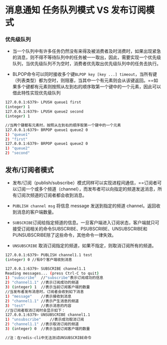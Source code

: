# 消息通知 任务队列模式 VS 发布订阅模式

### 优先级队列

- 当一个队列中有许多任务仍然没有来得及被消费者及时消费时，如果出现紧急的消息，则不得不等待队列中的任务被一一取出，因此，需要实现一个优先级队列，当优先级队列不为空时，消费者优先取出优先级队列中的任务去执行。

- BLPOP命令可以同时接收多个键`BLPOP key [key ...] timeout`，当所有键（列表类型）都为空时，则阻塞，当其中一个有元素则会从该键返回。==如果多个键都有元素则按照从左到右的顺序取第一个键中的一个元素，因此可以借此特性实现优先级队列

```bash
127.0.0.1:6379> LPUSH queue1 first 
(integer) 1
127.0.0.1:6379> LPUSH queue2 second
(integer) 1

//当两个键都有元素时，按照从左到右的顺序取第一个键中的一个元素
127.0.0.1:6379> BRPOP queue1 queue2 0
1) "queue1"
2) "first"
127.0.0.1:6379> BRPOP queue1 queue2 0
1) "queue2"
2) "second"
```

## 发布/订阅者模式

- 发布/订阅（publish/subscribe）模式同样可以实现进程间通信，==订阅者可以订阅一个或多个频道（channel），而发布者可以向指定的频道发送消息，所有订阅次频道的订阅者都会收到消息。

- `PUBLISH channel msg` 将信息 message 发送到指定的频道 channel。返回收到消息的客户端数量。
- `SUBSCRIBE`订阅给指定频道的信息。一旦客户端进入订阅状态，客户端就只可接受订阅相关的命令SUBSCRIBE、PSUBSCRIBE、UNSUBSCRIBE和PUNSUBSCRIBE除了这些命令，其他命令一律失效。
- `UNSUBSCRIBE` 取消订阅指定的频道，如果不指定，则取消订阅所有的频道。

```bash
127.0.0.1:6379> PUBLISH channel1.1 test
(integer) 0 //有0个客户端收到消息

127.0.0.1:6379> SUBSCRIBE channel1.1
Reading messages... (press Ctrl-C to quit)
1) "subscribe"  //"subscribe"表示订阅成功的信息
2) "channel1.1" //表示订阅成功的频道
3) (integer) 1  //表示当前订阅客户端的数量
//当发布者发布消息时，订阅者会收到如下消息
1) "message"    //表示接收到消息
2) "channel1.1" //表示产生消息的频道
3) "test"       //表示消息的内容
//当订阅者取消订阅时会显示如下：
127.0.0.1:6379> UNSUBSCRIBE channel1.1
1) "unsubscribe"    //表示成功取消订阅
2) "channel1.1" //表示取消订阅的频道
3) (integer) 0  //表示当前订阅客户端的数量

//注：在redis-cli中无法测试UNSUBSCRIBE命令
```






